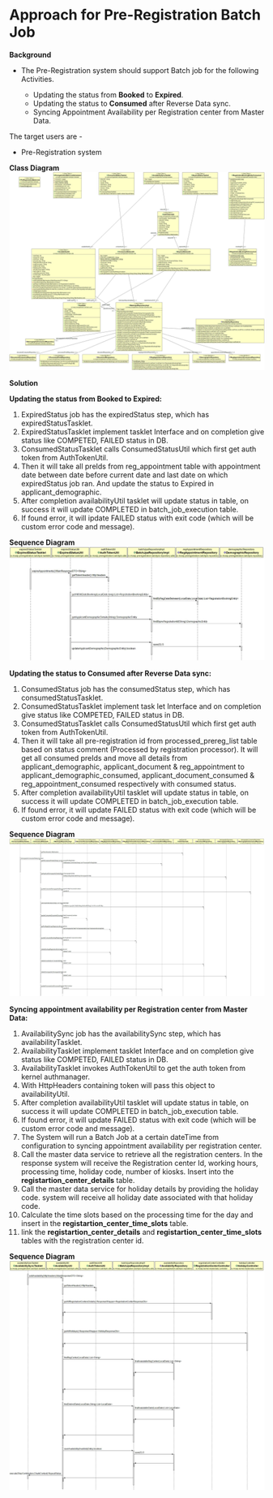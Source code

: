 # Approach for Pre-Registration Batch Job

**Background**
- The Pre-Registration system should support Batch job for the following Activities.

	- Updating the status from **Booked** to **Expired**.
	- Updating the status to **Consumed** after Reverse Data sync.
	- Syncing Appointment Availability per Registration center from Master Data.

The target users are -
   - Pre-Registration system

**Class Diagram**
![](_images/batchjob/BatchClassDiagram.jpg)

**Solution**

**Updating the status from Booked to Expired:**

1.	ExpiredStatus job has the expiredStatus step, which has expiredStatusTasklet.
2.	ExpiredStatusTasklet implement tasklet Interface and on completion give status like COMPETED, FAILED status in DB.
3.	ConsumedStatusTasklet calls ConsumedStatusUtil which first get auth token from AuthTokenUtil.
4.	Then it will take all preIds from reg_appointment table with appointment date between date before current date and last date on which expiredStatus job ran. And update the status to Expired in applicant_demographic.
7.	After completion availabilityUtil tasklet will update status in table, on success it will update COMPLETED in batch_job_execution table.
5.	If found error, it will ipdate FAILED status with exit code (which will be custom error code and message).


**Sequence Diagram**
![pre-registration-Expired-batch-job](_images/batchjob/ExpiredStatusJob.jpg)


**Updating the status to Consumed after Reverse Data sync:**

1.	ConsumedStatus job has the consumedStatus step, which has consumedStatusTasklet.
2.	ConsumedStatusTasklet implement task let Interface and on completion give status like COMPETED, FAILED status in DB.
3.	ConsumedStatusTasklet calls ConsumedStatusUtil which first get auth token from AuthTokenUtil.
4.	Then it will take all pre-registration id from processed_prereg_list table based on status comment (Processed by registration processor). It will get all consumed preIds and move all details from applicant_demographic, applicant_document & reg_appointment to applicant_demographic_consumed, applicant_document_consumed & reg_appointment_consumed respectively with consumed status. 
5.	 After completion availabilityUtil tasklet will update status in table, on success it will update COMPLETED in batch_job_execution table.
6.	If found error, it will update FAILED status with exit code (which will be custom error code and message).


**Sequence Diagram**
![pre-registration-Consumed-batch-job](_images/batchjob/ConsumedStatusJob.jpg)


**Syncing appointment availability per Registration center from Master Data:**

1.	AvailabilitySync job has the availabilitySync step, which has availabilityTasklet.
2.	AvailabilityTasklet implement tasklet Interface and on completion give status like COMPETED, FAILED status in DB.
3.	 AvailabilityTasklet invokes AuthTokenUtil to get the auth token from kernel authmanager.
4.	With HttpHeaders containing token will pass this object to availabilityUtil.
5.	After completion availabilityUtil tasklet will update status in table, on success it will update COMPLETED in batch_job_execution table.
6.	If found error, it will update FAILED status with exit code (which will be custom error code and message).
7. The System will run a Batch Job at a certain dateTime from configuration  to syncing appointment availability per registration center.
8. Call the master data service to retrieve all the registration centers. In the response system will receive the Registration center Id, working hours, processing time, holiday code, number of kiosks. Insert into the **registartion_center_details** table.
9. Call the master data service for holiday details by providing the holiday code. system will receive all holiday date associated with that holiday code.
10. Calculate the time slots based on the processing time for the day and insert in the **registartion_center_time_slots** table.
11. link the **registartion_center_details** and **registartion_center_time_slots** tables with the registration center id.

**Sequence Diagram**
![pre-registration-Sync-batch-job](_images/batchjob/AvailabilityJob.jpg)

